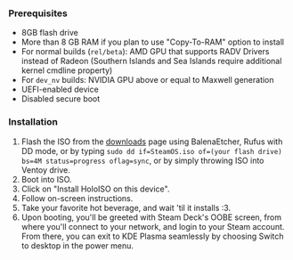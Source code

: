 ### Prerequisites

- 8GB flash drive
- More than 8 GB RAM if you plan to use "Copy-To-RAM" option to install
- For normal builds (`rel/beta`): AMD GPU that supports RADV Drivers instead of Radeon (Southern Islands and Sea Islands require additional kernel cmdline property)
- For `dev_nv` builds: NVIDIA GPU above or equal to Maxwell generation
- UEFI-enabled device
- Disabled secure boot

### Installation

1. Flash the ISO from the [downloads](downloads.md) page using BalenaEtcher, Rufus with DD mode, or by typing `sudo dd if=SteamOS.iso of=(your flash drive) bs=4M status=progress oflag=sync`, or by simply throwing ISO into Ventoy drive.
2. Boot into ISO.
3. Click on "Install HoloISO on this device".
4. Follow on-screen instructions.
5. Take your favorite hot beverage, and wait 'til it installs :3.
6. Upon booting, you'll be greeted with Steam Deck's OOBE screen, from where you'll connect to your network, and login to your Steam account. From there, you can exit to KDE Plasma seamlessly by choosing Switch to desktop in the power menu.